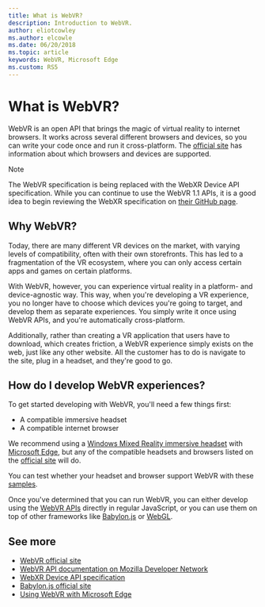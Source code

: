 ```yaml
---
title: What is WebVR?
description: Introduction to WebVR.
author: eliotcowley
ms.author: elcowle
ms.date: 06/20/2018
ms.topic: article
keywords: WebVR, Microsoft Edge
ms.custom: RS5
---
```


# What is WebVR?

WebVR is an open API that brings the magic of virtual reality to internet browsers. It works across several different browsers and devices, so you can write your code once and run it cross-platform. The [official site](https://webvr.info/) has information about which browsers and devices are supported.

> [!NOTE]
> The WebVR specification is being replaced with the WebXR Device API specification. While you can continue to use the WebVR 1.1 APIs, it is a good idea to begin reviewing the WebXR specification on [their GitHub page](https://github.com/immersive-web/webxr).

## Why WebVR?

Today, there are many different VR devices on the market, with varying levels of compatibility, often with their own storefronts. This has led to a fragmentation of the VR ecosystem, where you can only access certain apps and games on certain platforms.

With WebVR, however, you can experience virtual reality in a platform- and device-agnostic way. This way, when you're developing a VR experience, you no longer have to choose which devices you're going to target, and develop them as separate experiences. You simply write it once using WebVR APIs, and you're automatically cross-platform.

Additionally, rather than creating a VR application that users have to download, which creates friction, a WebVR experience simply exists on the web, just like any other website. All the customer has to do is navigate to the site, plug in a headset, and they're good to go.

## How do I develop WebVR experiences?

To get started developing with WebVR, you'll need a few things first:

* A compatible immersive headset
* A compatible internet browser

We recommend using a [Windows Mixed Reality immersive headset](hardware.md) with [Microsoft Edge](webvr-with-edge.md), but any of the compatible headsets and browsers listed on the [official site](https://webvr.info/) will do.

You can test whether your headset and browser support WebVR with these [samples](https://webvr.info/samples/).

Once you've determined that you can run WebVR, you can either develop using the [WebVR APIs](https://developer.mozilla.org/docs/Web/API/WebVR_API) directly in regular JavaScript, or you can use them on top of other frameworks like [Babylon.js](https://www.babylonjs.com/) or [WebGL](https://www.khronos.org/webgl/).

## See more

* [WebVR official site](https://webvr.info/)
* [WebVR API documentation on Mozilla Developer Network](https://developer.mozilla.org/docs/Web/API/WebVR_API
)
* [WebXR Device API specification](https://github.com/immersive-web/webxr)
* [Babylon.js official site](https://www.babylonjs.com/)
* [Using WebVR with Microsoft Edge](webvr-with-edge.md)
